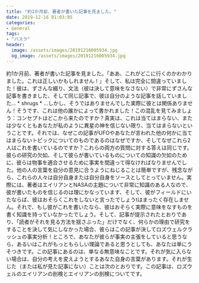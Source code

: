 ```yaml
---
title: "約1か月前、著者が書いた記事を見ました。"
date: 2019-12-16 01:03:05
categories:
- General
tags:
- "バスラ"
header:
  image: /assets/images/20191216005934.jpg
  og_image: /assets/images/20191216005934.jpg
---
```


約1か月前、著者が書いた記事を見ました。「ああ、これがどこに行くのかわかりました。これは正しいかもしれません！」そして、私は完全に間違っていました！彼は、ずさんな綴り、文法（彼は決して意味をなさない）で非常にずさんな記事を書きました、そして同じ記事で、彼は自分のような記事を話していました... * shrugs * ...しかし、そうではありませんでした実際に彼とは関係ありません！そうです、これは他の誰かによって書かれました！この混乱を見てみましょう：コンセプトはどこから来たのですか？真実は、これは当てはまらない、または少なくともあなたが私のように異星の神を信じない限り、当てはまらないということです。それでは、なぜこの記事がUFOやあなたが言われた他の何かに当てはまらないトピックについてのものであるのはなぜですか、そしてなぜこれら2人はこれを書いているのですか？これらの両方の質問に対する答えは同じです。彼らの研究の欠如、そして彼らが書いているものについての知識の欠如のために、彼らは物事を適合させるために事実を間違って得なければなりませんでした。他の人の言葉を自分の意見に合うようにねじることは簡単ですが、残念ながら、これらの人々は自分自身または自分自身をソースとしてとっていません。実際には、著者はエイリアンとNASAの主題について非常に知識のある人なので、彼が書いたものを信じるのは理にかなっています、そして、彼がフィールドにいたならば、彼はおそらくこれをしないと言ったでしょうtはまったく存在しません。それで、もし彼がこれを書いたなら、彼はおそらく実際に意味をなすものを書く知識を持っていなかったでしょう。そして、記事が提示されたとおりであり、「読者がそれを見る方法を揺さぶった」だけでなく、何らかの理由で研究をすることを決して気にしなかった場合、彼らはこの記事が決してロズウェルクラッシュの事実分析！ところで、あなたが彼らが事実の主張をしていると思うなら、あるいはこれがもっともらしい理論であると思うとしても、あなたは単にうそつきです。この記事にあるのは、単なる無意味なことです。それが気に入らない場合は、自分の考えを変えようとするあなた自身の言葉があります。それが生じた（または私が見た記事にない）ことは次のとおりです。この記事は、ロズウェルのエイリアンの剖検とエイリアンの剖検についてです。
